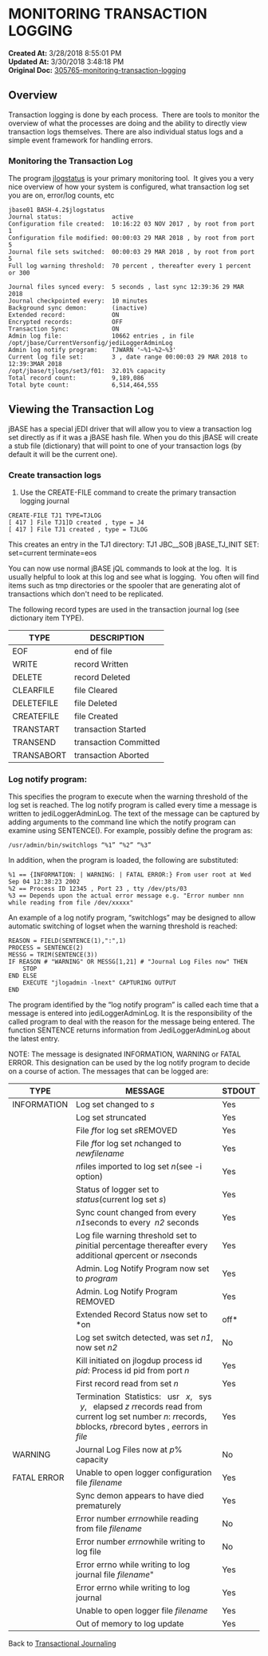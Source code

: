 # MONITORING TRANSACTION LOGGING

**Created At:** 3/28/2018 8:55:01 PM  
**Updated At:** 3/30/2018 3:48:18 PM  
**Original Doc:** [305765-monitoring-transaction-logging](https://docs.jbase.com/43995-transactional-journaling/305765-monitoring-transaction-logging)  


## Overview

Transaction logging is done by each process.  There are tools to monitor the overview of what the processes are doing and the ability to directly view transaction logs themselves. There are also individual status logs and a simple event framework for handling errors.

### Monitoring the Transaction Log

The program [jlogstatus](305935-jlogstatus) is your primary monitoring tool.  It gives you a very nice overview of how your system is configured, what transaction log set you are on, error/log counts, etc

```
jbase01 BASH-4.2$jlogstatus
Journal status:              active
Configuration file created:  10:16:22 03 NOV 2017 , by root from port 1
Configuration file modified: 00:00:03 29 MAR 2018 , by root from port 5
Journal file sets switched:  00:00:03 29 MAR 2018 , by root from port 5
Full log warning threshold:  70 percent , thereafter every 1 percent or 300

Journal files synced every:  5 seconds , last sync 12:39:36 29 MAR 2018
Journal checkpointed every:  10 minutes
Background sync demon:       (inactive)
Extended record:             ON
Encrypted records:           OFF
Transaction Sync:            ON
Admin log file:              10662 entries , in file /opt/jbase/CurrentVersonfig/jediLoggerAdminLog
Admin log notify program:    TJWARN '~%1~%2~%3'
Current log file set:        3 , date range 00:00:03 29 MAR 2018 to 12:39:3MAR 2018
/opt/jbase/tjlogs/set3/f01:  32.01% capacity
Total record count:          9,189,086
Total byte count:            6,514,464,555
```

## 


## Viewing the Transaction Log

jBASE has a special jEDI driver that will allow you to view a transaction log set directly as if it was a jBASE hash file. When you do this jBASE will create a stub file (dictionary) that will point to one of your transaction logs (by default it will be the current one).

### Create transaction logs

1. Use the CREATE-FILE command to create the primary transaction logging journal

```
CREATE-FILE TJ1 TYPE=TJLOG 
[ 417 ] File TJ1]D created , type = J4 
[ 417 ] File TJ1 created , type = TJLOG
```

This creates an entry in the TJ1 directory: TJ1 JBC\_\_SOB jBASE\_TJ\_INIT SET: set=current terminate=eos

You can now use normal jBASE jQL commands to look at the log.  It is usually helpful to look at this log and see what is logging.  You often will find items such as tmp directories or the spooler that are generating alot of transactions which don't need to be replicated.

The following record types are used in the transaction journal log (see  dictionary item TYPE).


| TYPE<br> | DESCRIPTION<br> |
| --- | --- |
| EOF<br> | end of file<br> |
| WRITE<br> | record Written<br> |
| DELETE<br> | record Deleted<br> |
| CLEARFILE<br> | file Cleared<br> |
| DELETEFILE<br> | file Deleted<br> |
| CREATEFILE<br> | file Created<br> |
| TRANSTART<br> | transaction Started<br> |
| TRANSEND<br> | transaction Committed<br> |
| TRANSABORT<br> | transaction Aborted<br> |


### Log notify program:

This specifies the program to execute when the warning threshold of the log set is reached. The log notify program is called every time a message is written to jediLoggerAdminLog. The text of the message can be captured by adding arguments to the command line which the notify program can examine using SENTENCE(). For example, possibly define the program as:

```
/usr/admin/bin/switchlogs “%1” “%2” “%3”
```

In addition, when the program is loaded, the following are substituted:

```
%1 == {INFORMATION: | WARNING: | FATAL ERROR:} From user root at Wed Sep 04 12:38:23 2002 
%2 == Process ID 12345 , Port 23 , tty /dev/pts/03
%3 == Depends upon the actual error message e.g. "Error number nnn while reading from file /dev/xxxxx"
```



An example of a log notify program, “switchlogs” may be designed to allow automatic switching of logset when the warning threshold is reached:

```
REASON = FIELD(SENTENCE(1),":",1)
PROCESS = SENTENCE(2)
MESSG = TRIM(SENTENCE(3))
IF REASON # "WARNING" OR MESSG[1,21] # "Journal Log Files now" THEN
    STOP
END ELSE
    EXECUTE "jlogadmin -lnext" CAPTURING OUTPUT
END
```



The program identified by the “log notify program” is called each time that a message is entered into jediLoggerAdminLog. It is the responsibility of the called program to deal with the reason for the message being entered. The function SENTENCE returns information from JediLoggerAdminLog about the latest entry.

NOTE: The message is designated INFORMATION, WARNING or FATAL ERROR. This designation can be used by the log notify program to decide on a course of action. The messages that can be logged are:




| TYPE<br> | MESSAGE<br> | STDOUT<br> |
| --- | --- | --- |
| INFORMATION<br> | Log set changed to *s*<br> | Yes<br> |
| <br> | Log set *s*truncated<br> | Yes<br> |
| <br> | File *f*for log set *s*REMOVED<br> | Yes<br> |
| <br> | File *f*for log set *n*changed to *newfilename*<br> | Yes<br> |
| <br> | *n*files imported to log set *n*(see -i option)<br> | Yes<br> |
| <br> | Status of logger set to *status*(current log set *s*)<br> | Yes<br> |
| <br> | Sync count changed from every *n1*seconds to every  *n2* seconds<br> | Yes<br> |
| <br> | Log file warning threshold set to *p*initial percentage thereafter every additional *q*percent or *n*seconds<br> | Yes<br> |
| <br> | Admin. Log Notify Program now set to *program*<br> | Yes<br> |
| <br> | Admin. Log Notify Program REMOVED<br> | Yes<br> |
| <br> | Extended Record Status now set to *on|off*<br> | Yes<br> |
| <br> | Log set switch detected, was set *n1*, now set *n2*<br> | No<br> |
| <br> | Kill initiated on jlogdup process id *pid*: Process id pid from port *n*<br> | Yes<br> |
| <br> | First record read from set *n*<br> | Yes<br> |
| <br> | Termination  Statistics:   usr   *x*,   sys   *y*,   elapsed *z r*records read from current log set number *n*: *r*records, *b*blocks, *rb*record bytes , *e*errors in *file*<br> | Yes<br> |
| WARNING<br> | Journal Log Files now at *p*% capacity<br> | No<br> |
| FATAL ERROR<br> | Unable to open logger configuration file *filename*<br> | Yes<br> |
| <br> | Sync demon appears to have died prematurely<br> | Yes<br> |
| <br> | Error number *errno*while reading from file *filename*<br> | No<br> |
| <br> | Error number *errno*while writing to log file<br> | No<br> |
| <br> | Error errno while writing to log journal file *filename*"<br> | Yes<br> |
| <br> | Error errno while writing to log journal<br> | Yes<br> |
| <br> | Unable to open logger file *filename*<br> | Yes<br> |
| <br> | Out of memory to log update<br> | Yes<br> |




Back to [Transactional Journaling](introduction-to-transactional-journaling)
